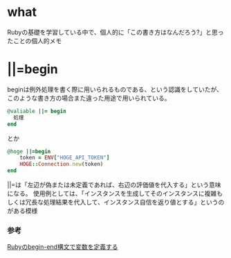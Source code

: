 # what
Rubyの基礎を学習している中で、個人的に「この書き方はなんだろう?」と思ったことの個人的メモ



# ||=begin

beginは例外処理を書く際に用いられるものである、という認識をしていたが、このような書き方の場合また違った用途で用いられている。

```ruby
@valiable ||= begin
  処理
end
```
とか
```ruby
@hoge ||=begin
    token = ENV["HOGE_API_TOKEN"]
    HOGE::Connection.new(token)
end
```

||=は「左辺が偽または未定義であれば、右辺の評価値を代入する」という意味になる。
使用例としては、「インスタンスを生成してそのインスタンスに複雑もしくは冗長な処理結果を代入して、インスタンス自信を返り値とする」というのがある模様

### 参考
[Rubyのbegin-end構文で変数を定義する](https://kossy-web-engineer.hatenablog.com/entry/2020/01/02/101711)
